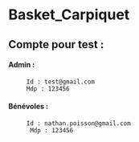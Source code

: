 # Basket_Carpiquet
##  Compte pour test : 
####      Admin :
         Id : test@gmail.com  
         Mdp : 123456
####      Bénévoles  : 
         Id : nathan.poisson@gmail.com 
          Mdp : 123456
